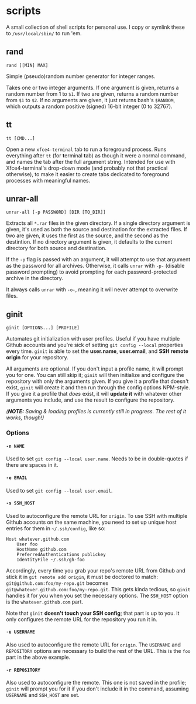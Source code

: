 # scripts

A small collection of shell scripts for personal use. I copy or symlink these to `/usr/local/sbin/` to run 'em.

## rand

```
rand [[MIN] MAX]
```
Simple (pseudo)random number generator for integer ranges.

Takes one or two integer arguments. If one argument is given, returns a random number from 1 to `$1`. If two are given, returns a random number from `$1` to `$2`. If no arguments are given, it just returns bash's `$RANDOM`, which outputs a random positive (signed) 16-bit integer (0 to 32767).

## tt

```
tt [CMD...]
```
Open a new `xfce4-terminal` tab to run a foreground process. Runs everything after `tt` (for **t**erminal **t**ab) as though it were a normal command, and names the tab after the full argument string. Intended for use with Xfce4-terminal's drop-down mode (and probably not that practical otherwise), to make it easier to create tabs dedicated to foreground processes with meaningful names.

## unrar-all

```
unrar-all [-p PASSWORD] [DIR [TO_DIR]]
```

Extracts all `*.rar` files in the given directory. If a single directory argument is given, it's used as both the source and destination for the extracted files. If two are given, it uses the first as the source, and the second as the destintion. If no directory argument is given, it defaults to the current directory for both source and destination.

If the `-p` flag is passed with an argument, it will attempt to use that argument as the password for all archives. Otherwise, it calls `unrar` with `-p-` (disable password prompting) to avoid prompting for each password-protected archive in the directory. 

It always calls `unrar` with `-o-`, meaning it will never attempt to overwrite files.

## ginit

```
ginit [OPTIONS...] [PROFILE]
```

Automates git initialization with user profiles. Useful if you have multiple Github accounts and you're sick of setting `git config --local` properties every time. `ginit` is able to set the **user.name**, **user.email**, and **SSH remote origin** for your repository.

All arguments are optional. If you don't input a profile name, it will prompt you for one. You can still skip it; `ginit` will then initialize and configure the repository with only the arguments given. If you give it a profile that doesn't exist, `ginit` will create it and then run through the config options NPM-style. If you give it a profile that *does* exist, it will **update it** with whatever other arguments you include, and use the result to configure the repository.

*(**NOTE:** Saving & loading profiles is currently still in progress. The rest of it works, though!)*

### Options

#### `-n NAME`

Used to set `git config --local user.name`. Needs to be in double-quotes if there are spaces in it.

#### `-e EMAIL`

Used to set `git config --local user.email`.

#### `-s SSH_HOST`

Used to autoconfigure the remote URL for `origin`. To use SSH with multiple Github accounts on the same machine, you need to set up unique host entries for them in `~/.ssh/config`, like so:

```
Host whatever.github.com
    User foo
    HostName github.com
    PreferredAuthentications publickey
    IdentityFile ~/.ssh/gh-foo
```

Accordingly, every time you grab your repo's remote URL from Github and stick it in `git remote add origin`, it must be doctored to match: `git@github.com:foo/my-repo.git` becomes `git@whatever.github.com:foo/my-repo.git`. This gets kinda tedious, so `ginit` handles it for you when you set the necessary options. The `SSH_HOST` option is the `whatever.github.com` part.

Note that `ginit` **doesn't touch your SSH config**; that part is up to you. It only configures the remote URL for the repository you run it in.

#### `-u USERNAME`

Also used to autoconfigure the remote URL for `origin`. The `USERNAME` and `REPOSITORY` options are necessary to build the rest of the URL. This is the `foo` part in the above example.

#### `-r REPOSITORY`

Also used to autoconfigure the remote. This one is not saved in the profile; `ginit` will prompt you for it if you don't include it in the command, assuming `USERNAME` and `SSH_HOST` are set.
